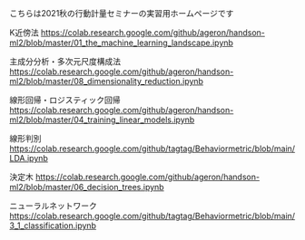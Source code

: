 こちらは2021秋の行動計量セミナーの実習用ホームページです

K近傍法
https://colab.research.google.com/github/ageron/handson-ml2/blob/master/01_the_machine_learning_landscape.ipynb

主成分分析・多次元尺度構成法
https://colab.research.google.com/github/ageron/handson-ml2/blob/master/08_dimensionality_reduction.ipynb

線形回帰・ロジスティック回帰
https://colab.research.google.com/github/ageron/handson-ml2/blob/master/04_training_linear_models.ipynb

線形判別
https://colab.research.google.com/github/tagtag/Behaviormetric/blob/main/LDA.ipynb

決定木
https://colab.research.google.com/github/ageron/handson-ml2/blob/master/06_decision_trees.ipynb

ニューラルネットワーク
https://colab.research.google.com/github/tagtag/Behaviormetric/blob/main/3_1_classification.ipynb
